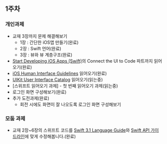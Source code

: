 ## 1주차
### 개인과제

* 교재 3장까지 문제 해결해보기
  * 1장 : 간단한 iOS앱 만들기(완료)
  * 2장 : Swift 언어(완료)
  * 3장 : 뷰와 뷰 계층구조(완료)
* [Start Developing iOS Apps (Swift)](https://developer.apple.com/library/content/referencelibrary/GettingStarted/DevelopiOSAppsSwift/index.html)의 Connect the UI to Code 파트까지 읽어오기(완료)
* [iOS Human Interface Guidelines](https://developer.apple.com/ios/human-interface-guidelines/) 읽어오기(완료)
* [UIKit User Interface Catalog](https://developer.apple.com/library/content/documentation/UserExperience/Conceptual/UIKitUICatalog/) 읽어오기(읽는중)
* [스위프트 읽어오기 과제] - 첫 번째 읽어오기 과제(읽는중)
* 로그인 화면 구성해보기(완료)
* 추가 도전과제(완료)
  * 회전 시에도 화면이 잘 나오도록 로그인 화면 구성해보기

### 모둠 과제
* 교재 2장~6장의 스위프트 코드를 [Swift 3.1 Language Guide](https://developer.apple.com/library/content/documentation/Swift/Conceptual/Swift_Programming_Language/TheBasics.html)와 [Swift API 가이드라인](https://github.com/connect-boostcamp/SwiftAPIDesignGuidelines)에 맞게 수정해봅니다.(완료)
